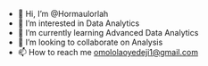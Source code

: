 - 👋 Hi, I’m @Hormaulorlah
- 👀 I’m interested in Data Analytics
- 🌱 I’m currently learning Advanced Data Analytics
- 💞️ I’m looking to collaborate on Analysis
- 📫 How to reach me omololaoyedeji1@gmail.com

<!---
Hormaulorlah/Hormaulorlah is a ✨ special ✨ repository because its `README.md` (this file) appears on your GitHub profile.
You can click the Preview link to take a look at your changes.
--->
